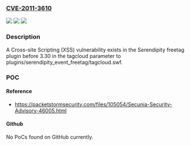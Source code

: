 ### [CVE-2011-3610](https://cve.mitre.org/cgi-bin/cvename.cgi?name=CVE-2011-3610)
![](https://img.shields.io/static/v1?label=Product&message=serendipity%20freetag%20plugin&color=blue)
![](https://img.shields.io/static/v1?label=Version&message=before%203.30%20&color=brightgreen)
![](https://img.shields.io/static/v1?label=Vulnerability&message=XSS&color=brightgreen)

### Description

A Cross-site Scripting (XSS) vulnerability exists in the Serendipity freetag plugin before 3.30 in the tagcloud parameter to plugins/serendipity_event_freetag/tagcloud.swf.

### POC

#### Reference
- https://packetstormsecurity.com/files/105054/Secunia-Security-Advisory-46005.html

#### Github
No PoCs found on GitHub currently.


